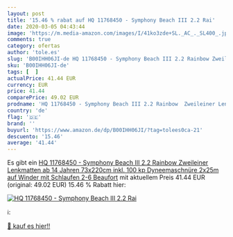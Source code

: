 ```yaml
---
layout: post
title: '15.46 % rabat auf HQ 11768450 - Symphony Beach III 2.2 Rai'
date: 2020-03-05 04:43:44
image: 'https://m.media-amazon.com/images/I/41ko3zde+SL._AC_._SL400_.jpg'
comments: true
category: ofertas
author: 'tole.es'
slug: 'B00IHH06JI-de HQ 11768450 - Symphony Beach III 2.2 Rainbow Zweileiner...'
sku: 'B00IHH06JI-de'
tags: [  ]
actualPrice: 41.44 EUR
currency: EUR
price: 41.44
comparePrice: 49.02 EUR
prodname: 'HQ 11768450 - Symphony Beach III 2.2 Rainbow  Zweileiner Lenkmatten  ab 14 Jahren  73x220cm  inkl. 100 kp Dyneemaschnüre 2x25m auf Winder mit Schlaufen  2-6 Beaufort'
country: 'de'
flag: '🇩🇪'
brand: ''
buyurl: 'https://www.amazon.de/dp/B00IHH06JI/?tag=tolees0ca-21'
descuento: '15.46'
average: '41.44'
---
```


Es gibt ein [HQ 11768450 - Symphony Beach III 2.2 Rainbow  Zweileiner Lenkmatten  ab 14 Jahren  73x220cm  inkl. 100 kp Dyneemaschnüre 2x25m auf Winder mit Schlaufen  2-6 Beaufort](https://www.amazon.de/dp/B00IHH06JI/?tag=tolees0ca-21) mit aktuellem Preis 41.44 EUR (original: 49.02 EUR) 15.46 % Rabatt hier:

[![HQ 11768450 - Symphony Beach III 2.2 Rai](https://m.media-amazon.com/images/I/41ko3zde+SL._AC_._SL400_.jpg)](https://www.amazon.de/dp/B00IHH06JI/?tag=tolees0ca-21)

ℹ️:


[🛒 kauf es hier!!](https://www.amazon.de/dp/B00IHH06JI/?tag=tolees0ca-21)
